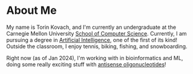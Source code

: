 # About Me
My name is Torin Kovach, and I'm currently an undergraduate at the Carnegie Mellon University [School of Computer Science](https://www.cs.cmu.edu/). Currently, I am pursuing a degree in [Artificial Intelligence](https://www.cs.cmu.edu/bs-in-artificial-intelligence/), one of the first of its kind!
Outside the classroom, I enjoy tennis, biking, fishing, and snowboarding.

Right now (as of Jan 2024), I'm working with 
in bioinformatics and ML, doing some really exciting stuff with [antisense oligonucleotides](nature.com/articles/nrneurol.2017.148)! 


<!--stackedit_data:
eyJoaXN0b3J5IjpbLTE3NzkzNTE4MjYsLTEyMjQwMzM0MjUsLT
E1ODkxMDIwNjksLTE3NDcxNDQzNywtMTkyNDc0NzVdfQ==
-->